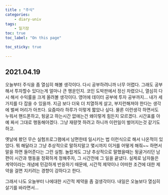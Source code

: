```yaml
---
title : "주식"
categories:
    - diary-univ
tags:
    - 일기장
toc: true
toc_label: "On this page"

toc_sticky: true
    
---
```

## 2021.04.19
오늘부터 주식을 좀 열심히 해볼 생각이다.
다시 공부하려니까 너무 어렵다. 그래도 공부해서 투자할수 있다는게 얼마나 큰 행운인지.
코인 도박판에서 정신 차렸으니, 열심히 다시 해서 수익률을 크게 올려볼 생각이다.
영어에 데이터 공부에 투자 공부까지... 내가 세가지를 다 잡을 수 있을까.
지금 보다 더욱 더 치열하게 살고, 부지런해져야 한다는 생각에 벌써 머리가 아프다.
요즘따라 하루가 이렇게 짧았나 싶다. 물론 이런생각 하면서도 누워서 핸드폰하고, 뒹굴고 하는시간 없애는건 왜이렇게 힘든지 모르겠다. 시간표를 아예 짜서 그대로 행동해야겠다.
그냥 재량껏 하려고 하니까 이런일이 벌어지는것 같기도 하고.

옛날에 봤던 무슨 실험프로그램에서 남편한테 일시키는 법
이런식으로 해서 나온적이 있었다. 뭐 해달라고 그냥 추상적으로 말하지말고 몇시까지 이거를 어떻게 해줘~~ 하면서 말을 하면 들어준다는 그런 실험. 놀랍게도 그냥 추상적으로 말했을때는 뒹굴거리던 남편이
시간과 행동을 정확하게 정해주자, 그 시간전에 그 일을 끝냈다.
실제로 남자들은 계약이라는 개념에 민감하게 반응하기 때문에,
시간적 제약이나 어떠한 조건에 대한 제약을 걸면
지키려는 경향이 강하다고 한다.

그래서 나도 오늘부터 나에대한 시간적 제약을 좀 걸생각이다. 내일은 오늘보다 열심히 살기를 바라면서...
